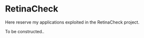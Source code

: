 # RetinaCheck

Here reserve my applications exploited in the RetinaCheck project.

To be constructed..
